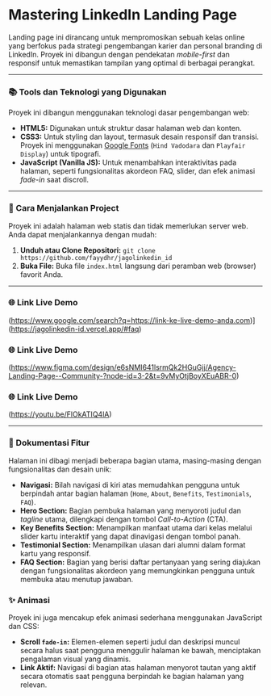 # Mastering LinkedIn Landing Page

Landing page ini dirancang untuk mempromosikan sebuah kelas online yang berfokus pada strategi pengembangan karier dan personal branding di LinkedIn. Proyek ini dibangun dengan pendekatan *mobile-first* dan responsif untuk memastikan tampilan yang optimal di berbagai perangkat.

-----

### 📚 Tools dan Teknologi yang Digunakan

Proyek ini dibangun menggunakan teknologi dasar pengembangan web:

  - **HTML5:** Digunakan untuk struktur dasar halaman web dan konten.
  - **CSS3:** Untuk styling dan layout, termasuk desain responsif dan transisi. Proyek ini menggunakan [Google Fonts](https://fonts.google.com/) (`Hind Vadodara` dan `Playfair Display`) untuk tipografi.
  - **JavaScript (Vanilla JS):** Untuk menambahkan interaktivitas pada halaman, seperti fungsionalitas akordeon FAQ, slider, dan efek animasi *fade-in* saat discroll.

-----

### 🚀 Cara Menjalankan Project

Proyek ini adalah halaman web statis dan tidak memerlukan server web. Anda dapat menjalankannya dengan mudah:

1.  **Unduh atau Clone Repositori:**
    `git clone https://github.com/fayydhr/jagolinkedin_id`
2.  **Buka File:**
    Buka file `index.html` langsung dari peramban web (browser) favorit Anda.

-----

### 🌐 Link Live Demo 

(https://www.google.com/search?q=https://link-ke-live-demo-anda.com)](https://jagolinkedin-id.vercel.app/#faq)

### 🌐 Link Live Demo 

(https://www.figma.com/design/e6sNMI641lsrmQk2HGuGjj/Agency-Landing-Page--Community-?node-id=3-2&t=9vMyOtjBoyXEuABR-0)

### 🌐 Link Live Demo 

(https://youtu.be/FlOkATIQ4lA)


-----

### 📖 Dokumentasi Fitur

Halaman ini dibagi menjadi beberapa bagian utama, masing-masing dengan fungsionalitas dan desain unik:

  - **Navigasi:** Bilah navigasi di kiri atas memudahkan pengguna untuk berpindah antar bagian halaman (`Home`, `About`, `Benefits`, `Testimonials`, `FAQ`).
  - **Hero Section:** Bagian pembuka halaman yang menyoroti judul dan *tagline* utama, dilengkapi dengan tombol *Call-to-Action* (CTA).
  - **Key Benefits Section:** Menampilkan manfaat utama dari kelas melalui slider kartu interaktif yang dapat dinavigasi dengan tombol panah.
  - **Testimonial Section:** Menampilkan ulasan dari alumni dalam format kartu yang responsif.
  - **FAQ Section:** Bagian yang berisi daftar pertanyaan yang sering diajukan dengan fungsionalitas akordeon yang memungkinkan pengguna untuk membuka atau menutup jawaban.

### ✨ Animasi

Proyek ini juga mencakup efek animasi sederhana menggunakan JavaScript dan CSS:

  - **Scroll `fade-in`:** Elemen-elemen seperti judul dan deskripsi muncul secara halus saat pengguna menggulir halaman ke bawah, menciptakan pengalaman visual yang dinamis.
  - **Link Aktif:** Navigasi di bagian atas halaman menyorot tautan yang aktif secara otomatis saat pengguna berpindah ke bagian halaman yang relevan.
